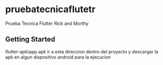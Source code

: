 # pruebatecnicaflutetr

Prueba Tecnica Flutter Rick and Morthy 

## Getting Started

flutter-apk\app.apk ir a esta direccion dentro del proyecto y descargar la apk en algun dispositivo android para la ejecucion 
